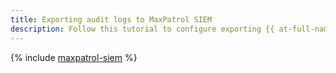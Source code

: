 ```yaml
---
title: Exporting audit logs to MaxPatrol SIEM
description: Follow this tutorial to configure exporting {{ at-full-name }} events to MaxPatrol SIEM using {{ yds-full-name }}.
---
```


{% include [maxpatrol-siem](../../_tutorials/security/at-maxpatrol-siem.md) %}